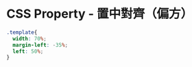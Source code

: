 # CSS Property - 置中對齊（偏方）


  ```scss
  .template{
    width: 70%;
    margin-left: -35%;
    left: 50%;
  }
  ```